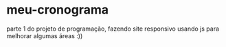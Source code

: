 # meu-cronograma
parte 1 do projeto de programação, fazendo site responsivo usando js para melhorar algumas áreas :))
